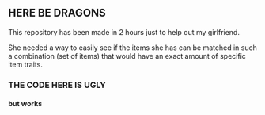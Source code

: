 ## HERE BE DRAGONS

This repository has been made in 2 hours just to help out my girlfriend. 

She needed a way to easily see if the items she has can be matched in such a combination (set of items) that would have an exact amount of specific item traits. 

### THE CODE HERE IS UGLY 
#### but works

